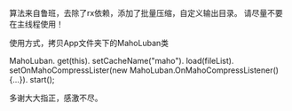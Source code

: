 算法来自鲁班，去除了rx依赖，添加了批量压缩，自定义输出目录。
请尽量不要在主线程使用！

使用方式，拷贝App文件夹下的MahoLuban类

MahoLuban.
get(this).
setCacheName("maho").
load(fileList).
setOnMahoCompressLister(new MahoLuban.OnMahoCompressListener(){...}).
start();

多谢大大指正，感激不尽。
